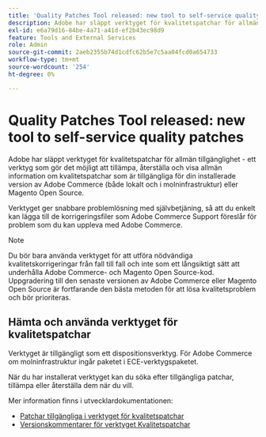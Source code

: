 ```yaml
---
title: 'Quality Patches Tool released: new tool to self-service quality patches'
description: Adobe har släppt verktyget för kvalitetspatchar för allmän tillgänglighet - ett verktyg som gör det möjligt att tillämpa, återställa och visa allmän information om kvalitetspatchar som är tillgängliga för din installerade version av Adobe Commerce (både lokalt och i molninfrastruktur) eller Magento Open Source.
exl-id: e6a79d16-84be-4a71-a41d-ef2b43ec98d9
feature: Tools and External Services
role: Admin
source-git-commit: 2aeb2355b74d1cdfc62b5e7c5aa04fcd0a654733
workflow-type: tm+mt
source-wordcount: '254'
ht-degree: 0%

---
```


# Quality Patches Tool released: new tool to self-service quality patches

Adobe har släppt verktyget för kvalitetspatchar för allmän tillgänglighet - ett verktyg som gör det möjligt att tillämpa, återställa och visa allmän information om kvalitetspatchar som är tillgängliga för din installerade version av Adobe Commerce (både lokalt och i molninfrastruktur) eller Magento Open Source.

Verktyget ger snabbare problemlösning med självbetjäning, så att du enkelt kan lägga till de korrigeringsfiler som Adobe Commerce Support föreslår för problem som du kan uppleva med Adobe Commerce.

>[!NOTE]
>
>Du bör bara använda verktyget för att utföra nödvändiga kvalitetskorrigeringar från fall till fall och inte som ett långsiktigt sätt att underhålla Adobe Commerce- och Magento Open Source-kod. Uppgradering till den senaste versionen av Adobe Commerce eller Magento Open Source är fortfarande den bästa metoden för att lösa kvalitetsproblem och bör prioriteras.

## Hämta och använda verktyget för kvalitetspatchar

Verktyget är tillgängligt som ett dispositionsverktyg. För Adobe Commerce om molninfrastruktur ingår paketet i ECE-verktygspaketet.

När du har installerat verktyget kan du söka efter tillgängliga patchar, tillämpa eller återställa dem när du vill.

Mer information finns i utvecklardokumentationen:

* [Patchar tillgängliga i verktyget för kvalitetspatchar](https://experienceleague.adobe.com/tools/commerce-quality-patches/index.html)
* [Versionskommentarer för verktyget Kvalitetspatchar](https://experienceleague.adobe.com/en/docs/commerce-operations/tools/quality-patches-tool/release-notes)
